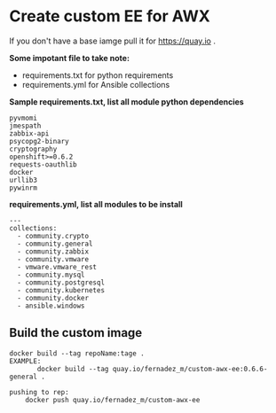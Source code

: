 # Create custom EE for AWX

If you don't have a base iamge pull it for https://quay.io .


**Some impotant file to take note:**
- requirements.txt for python requirements
- requirements.yml for Ansible collections


**Sample requirements.txt, list all module python dependencies**
```
pyvmomi
jmespath
zabbix-api
psycopg2-binary
cryptography
openshift>=0.6.2
requests-oauthlib
docker
urllib3
pywinrm
```

**requirements.yml, list all modules to be install**

```
---
collections:
  - community.crypto
  - community.general
  - community.zabbix
  - community.vmware
  - vmware.vmware_rest
  - community.mysql
  - community.postgresql
  - community.kubernetes
  - community.docker
  - ansible.windows
```

## Build the custom image

``` 
docker build --tag repoName:tage . 
EXAMPLE:
       docker build --tag quay.io/fernadez_m/custom-awx-ee:0.6.6-general .

pushing to rep:
    docker push quay.io/fernadez_m/custom-awx-ee
```
